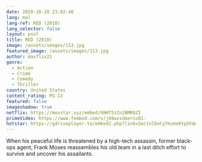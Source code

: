 ```yaml
---
date: 2020-10-28 23:02:48
lang: mal
lang-ref: RED (2010)
lang_selector: false
layout: post
title: RED (2010)
image: /assets/images/113.jpg
featured_image: /assets/images/113.jpg
author: maxflix21
genre:
  - Action
  - Crime
  - Comedy
  - Thriller
country: United States
content_rating: PG-13
featured: false
imageshadow: true
netflix: https://movstar.xyz/embed/hNHT5zZn2BMR0ZI
primeVideo: https://www.fembed.com/v/j60wxsdmernz81-
hotstar: https://gdriveplayer.to/embed2.php?link=5oc1nlDnCyYmzme6tpUYdAFpU6Q%252FQLcfIXNUPjS2EPbtsjD5X49XvpnEWBHwvXGKiVUv4hurV92R4%252FTwyGCWf38zt35%252BQmQAWBgmlGd60zw0TEBZIUxbBm5amre449mukSR%252B4jTfer9EvK8i8mBUGOhX4%252BReqchsqA%252Fyjhw0MPgUTM%252FBllkpSs6%252BZcxNiPlyo%253D
---
```

When his peaceful life is threatened by a high-tech assassin, former black-ops agent, Frank Moses reassembles his old team in a last ditch effort to survive and uncover his assailants.